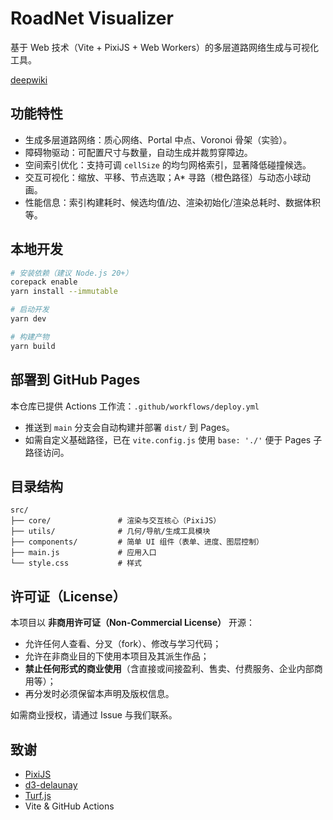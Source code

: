 # RoadNet Visualizer

基于 Web 技术（Vite + PixiJS + Web Workers）的多层道路网络生成与可视化工具。

[deepwiki]([https://pixijs.com/](https://deepwiki.com/badge-maker?url=https%3A%2F%2Fdeepwiki.com%2FDuri686%2FRoadNetVisualizer))
  
## 功能特性
- 生成多层道路网络：质心网络、Portal 中点、Voronoi 骨架（实验）。
- 障碍物驱动：可配置尺寸与数量，自动生成并裁剪穿障边。
- 空间索引优化：支持可调 `cellSize` 的均匀网格索引，显著降低碰撞候选。
- 交互可视化：缩放、平移、节点选取；A* 寻路（橙色路径）与动态小球动画。
- 性能信息：索引构建耗时、候选均值/边、渲染初始化/渲染总耗时、数据体积等。

## 本地开发
```bash
# 安装依赖（建议 Node.js 20+）
corepack enable
yarn install --immutable

# 启动开发
yarn dev

# 构建产物
yarn build
```

## 部署到 GitHub Pages
本仓库已提供 Actions 工作流：`.github/workflows/deploy.yml`
- 推送到 `main` 分支会自动构建并部署 `dist/` 到 Pages。
- 如需自定义基础路径，已在 `vite.config.js` 使用 `base: './'` 便于 Pages 子路径访问。

## 目录结构
```
src/
├── core/               # 渲染与交互核心（PixiJS）
├── utils/              # 几何/导航/生成工具模块
├── components/         # 简单 UI 组件（表单、进度、图层控制）
├── main.js             # 应用入口
└── style.css           # 样式
```

## 许可证（License）
本项目以 **非商用许可证（Non-Commercial License）** 开源：
- 允许任何人查看、分叉（fork）、修改与学习代码；
- 允许在非商业目的下使用本项目及其派生作品；
- **禁止任何形式的商业使用**（含直接或间接盈利、售卖、付费服务、企业内部商用等）；
- 再分发时必须保留本声明及版权信息。

如需商业授权，请通过 Issue 与我们联系。

## 致谢
- [PixiJS](https://pixijs.com/)
- [d3-delaunay](https://github.com/d3/d3-delaunay)
- [Turf.js](https://turfjs.org/)
- Vite & GitHub Actions
